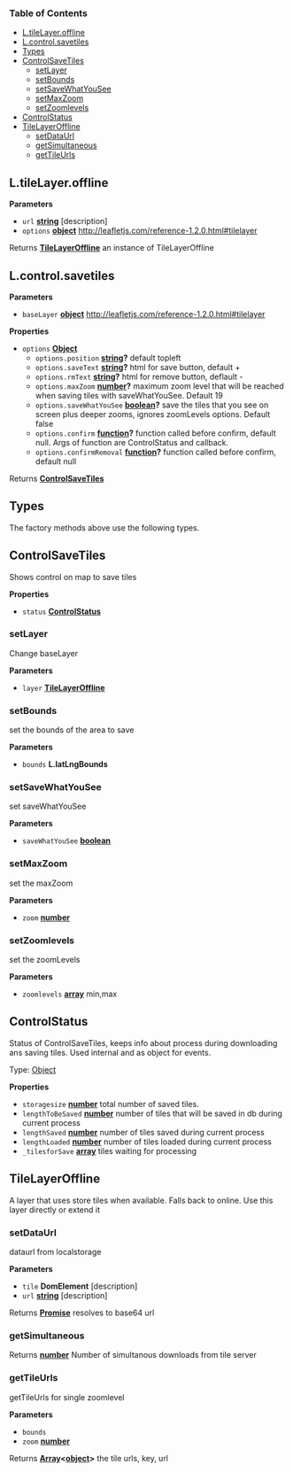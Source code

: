 <!-- Generated by documentation.js. Update this documentation by updating the source code. -->

### Table of Contents

-   [L.tileLayer.offline](#ltilelayeroffline)
-   [L.control.savetiles](#lcontrolsavetiles)
-   [Types](#types)
-   [ControlSaveTiles](#controlsavetiles)
    -   [setLayer](#setlayer)
    -   [setBounds](#setbounds)
    -   [setSaveWhatYouSee](#setsavewhatyousee)
    -   [setMaxZoom](#setmaxzoom)
    -   [setZoomlevels](#setzoomlevels)
-   [ControlStatus](#controlstatus)
-   [TileLayerOffline](#tilelayeroffline)
    -   [setDataUrl](#setdataurl)
    -   [getSimultaneous](#getsimultaneous)
    -   [getTileUrls](#gettileurls)

## L.tileLayer.offline

**Parameters**

-   `url` **[string](https://developer.mozilla.org/docs/Web/JavaScript/Reference/Global_Objects/String)** [description]
-   `options` **[object](https://developer.mozilla.org/docs/Web/JavaScript/Reference/Global_Objects/Object)** <http://leafletjs.com/reference-1.2.0.html#tilelayer>

Returns **[TileLayerOffline](#tilelayeroffline)** an instance of TileLayerOffline

## L.control.savetiles

**Parameters**

-   `baseLayer` **[object](https://developer.mozilla.org/docs/Web/JavaScript/Reference/Global_Objects/Object)** <http://leafletjs.com/reference-1.2.0.html#tilelayer>

**Properties**

-   `options` **[Object](https://developer.mozilla.org/docs/Web/JavaScript/Reference/Global_Objects/Object)** 
    -   `options.position` **[string](https://developer.mozilla.org/docs/Web/JavaScript/Reference/Global_Objects/String)?** default topleft
    -   `options.saveText` **[string](https://developer.mozilla.org/docs/Web/JavaScript/Reference/Global_Objects/String)?** html for save button, default +
    -   `options.rmText` **[string](https://developer.mozilla.org/docs/Web/JavaScript/Reference/Global_Objects/String)?** html for remove button, deflault -
    -   `options.maxZoom` **[number](https://developer.mozilla.org/docs/Web/JavaScript/Reference/Global_Objects/Number)?** maximum zoom level that will be reached
        when saving tiles with saveWhatYouSee. Default 19
    -   `options.saveWhatYouSee` **[boolean](https://developer.mozilla.org/docs/Web/JavaScript/Reference/Global_Objects/Boolean)?** save the tiles that you see
        on screen plus deeper zooms, ignores zoomLevels options. Default false
    -   `options.confirm` **[function](https://developer.mozilla.org/docs/Web/JavaScript/Reference/Statements/function)?** function called before confirm, default null.
        Args of function are ControlStatus and callback.
    -   `options.confirmRemoval` **[function](https://developer.mozilla.org/docs/Web/JavaScript/Reference/Statements/function)?** function called before confirm, default null

Returns **[ControlSaveTiles](#controlsavetiles)** 

## Types

The factory methods above use the following types.


## ControlSaveTiles

Shows control on map to save tiles

**Properties**

-   `status` **[ControlStatus](#controlstatus)** 

### setLayer

Change baseLayer

**Parameters**

-   `layer` **[TileLayerOffline](#tilelayeroffline)** 

### setBounds

set the bounds of the area to save

**Parameters**

-   `bounds` **L.latLngBounds** 

### setSaveWhatYouSee

set saveWhatYouSee

**Parameters**

-   `saveWhatYouSee` **[boolean](https://developer.mozilla.org/docs/Web/JavaScript/Reference/Global_Objects/Boolean)** 

### setMaxZoom

set the maxZoom

**Parameters**

-   `zoom` **[number](https://developer.mozilla.org/docs/Web/JavaScript/Reference/Global_Objects/Number)** 

### setZoomlevels

set the zoomLevels

**Parameters**

-   `zoomlevels` **[array](https://developer.mozilla.org/docs/Web/JavaScript/Reference/Global_Objects/Array)** min,max

## ControlStatus

Status of ControlSaveTiles, keeps info about process during downloading
ans saving tiles. Used internal and as object for events.

Type: [Object](https://developer.mozilla.org/docs/Web/JavaScript/Reference/Global_Objects/Object)

**Properties**

-   `storagesize` **[number](https://developer.mozilla.org/docs/Web/JavaScript/Reference/Global_Objects/Number)** total number of saved tiles.
-   `lengthToBeSaved` **[number](https://developer.mozilla.org/docs/Web/JavaScript/Reference/Global_Objects/Number)** number of tiles that will be saved in db
    during current process
-   `lengthSaved` **[number](https://developer.mozilla.org/docs/Web/JavaScript/Reference/Global_Objects/Number)** number of tiles saved during current process
-   `lengthLoaded` **[number](https://developer.mozilla.org/docs/Web/JavaScript/Reference/Global_Objects/Number)** number of tiles loaded during current process
-   `_tilesforSave` **[array](https://developer.mozilla.org/docs/Web/JavaScript/Reference/Global_Objects/Array)** tiles waiting for processing

## TileLayerOffline

A layer that uses store tiles when available. Falls back to online.
Use this layer directly or extend it

### setDataUrl

dataurl from localstorage

**Parameters**

-   `tile` **DomElement** [description]
-   `url` **[string](https://developer.mozilla.org/docs/Web/JavaScript/Reference/Global_Objects/String)** [description]

Returns **[Promise](https://developer.mozilla.org/docs/Web/JavaScript/Reference/Global_Objects/Promise)** resolves to base64 url

### getSimultaneous

Returns **[number](https://developer.mozilla.org/docs/Web/JavaScript/Reference/Global_Objects/Number)** Number of simultanous downloads from tile server

### getTileUrls

getTileUrls for single zoomlevel

**Parameters**

-   `bounds`  
-   `zoom` **[number](https://developer.mozilla.org/docs/Web/JavaScript/Reference/Global_Objects/Number)** 

Returns **[Array](https://developer.mozilla.org/docs/Web/JavaScript/Reference/Global_Objects/Array)&lt;[object](https://developer.mozilla.org/docs/Web/JavaScript/Reference/Global_Objects/Object)>** the tile urls, key, url
